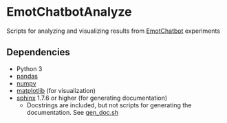 # EmotChatbotAnalyze
Scripts for analyzing and visualizing results from [EmotChatbot](https://github.com/elmines/EmotChatbot) experiments

## Dependencies
- Python 3
- [pandas](https://pypi.org/project/pandas/)
- [numpy](https://pypi.org/project/numpy/)
- [matplotlib](https://pypi.org/project/matplotlib/) (for visualization)
- [sphinx](https://pypi.org/project/Sphinx/) 1.7.6 or higher (for generating documentation)
  - Docstrings are included, but not scripts for generating the documentation. See [gen\_doc.sh](https://github.com/elmines/EmotChatbot/gen_doc.sh)
